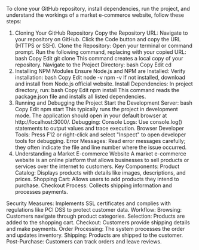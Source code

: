 To clone your GitHub repository, install dependencies, run the project, and understand the workings of a market e-commerce website, follow these steps:

1. Cloning Your GitHub Repository
Copy the Repository URL:
Navigate to your repository on GitHub.
Click the Code button and copy the URL (HTTPS or SSH).
Clone the Repository:
Open your terminal or command prompt.
Run the following command, replacing <repository-url> with your copied URL:
bash
Copy
Edit
git clone <repository-url>
This command creates a local copy of your repository.
Navigate to the Project Directory:
bash
Copy
Edit
cd <repository-name>
2. Installing NPM Modules
Ensure Node.js and NPM are Installed:
Verify installation:
bash
Copy
Edit
node -v
npm -v
If not installed, download and install from Node.js official website.
Install Dependencies:
In project directory, run:
bash
Copy
Edit
npm install
This command reads the package.json file and installs all listed dependencies.
3. Running and Debugging the Project
Start the Development Server:
bash
Copy
Edit
npm start
This typically runs the project in development mode. The application should open in your default browser at http://localhost:3000/.
Debugging:
Console Logs: Use console.log() statements to output values and trace execution.
Browser Developer Tools: Press F12 or right-click and select "Inspect" to open developer tools for debugging.
Error Messages: Read error messages carefully; they often indicate the file and line number where the issue occurred.
4. Understanding a Market E-commerce Website
A market e-commerce website is an online platform that allows businesses to sell products or services over the internet to customers.
Key Components:
Product Catalog: Displays products with details like images, descriptions, and prices.
Shopping Cart: Allows users to add products they intend to purchase.
Checkout Process: Collects shipping information and processes payments.

Security Measures: Implements SSL certificates and complies with regulations like PCI DSS to protect customer data.
Workflow:
Browsing: Customers navigate through product categories.
Selection: Products are added to the shopping cart.
Checkout: Customers provide shipping details and make payments.
Order Processing: The system processes the order and updates inventory.
Shipping: Products are shipped to the customer.
Post-Purchase: Customers can track orders and leave reviews.

